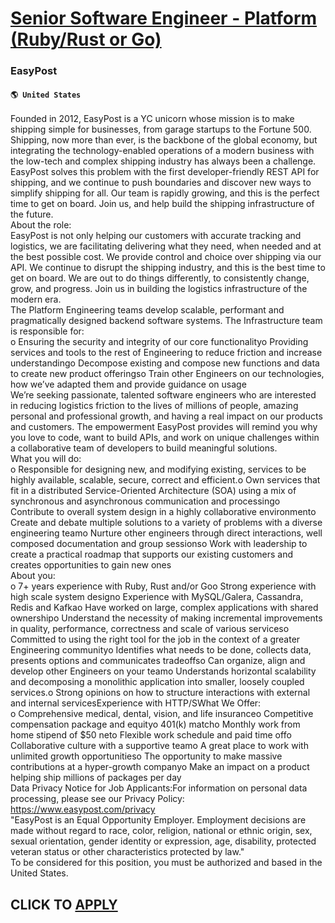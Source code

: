 # [Senior Software Engineer - Platform (Ruby/Rust or Go)](https://www.remotewlb.com/apply/senior-software-engineer-platform-ruby-rust-or-go-74519)  
### EasyPost  
#### `🌎 United States`  
Founded in 2012, EasyPost is a YC unicorn whose mission is to make shipping simple for businesses, from garage startups to the Fortune 500. Shipping, now more than ever, is the backbone of the global economy, but integrating the technology-enabled operations of a modern business with the low-tech and complex shipping industry has always been a challenge. EasyPost solves this problem with the first developer-friendly REST API for shipping, and we continue to push boundaries and discover new ways to simplify shipping for all. Our team is rapidly growing, and this is the perfect time to get on board. Join us, and help build the shipping infrastructure of the future.  
About the role:  
EasyPost is not only helping our customers with accurate tracking and logistics, we are facilitating delivering what they need, when needed and at the best possible cost. We provide control and choice over shipping via our API. We continue to disrupt the shipping industry, and this is the best time to get on board. We are out to do things differently, to consistently change, grow, and progress. Join us in building the logistics infrastructure of the modern era.  
The Platform Engineering teams develop scalable, performant and pragmatically designed backend software systems. The Infrastructure team is responsible for:  
o Ensuring the security and integrity of our core functionalityo Providing services and tools to the rest of Engineering to reduce friction and increase understandingo Decompose existing and compose new functions and data to create new product offeringso Train other Engineers on our technologies, how we’ve adapted them and provide guidance on usage  
We’re seeking passionate, talented software engineers who are interested in reducing logistics friction to the lives of millions of people, amazing personal and professional growth, and having a real impact on our products and customers. The empowerment EasyPost provides will remind you why you love to code, want to build APIs, and work on unique challenges within a collaborative team of developers to build meaningful solutions.  
What you will do:  
o Responsible for designing new, and modifying existing, services to be highly available, scalable, secure, correct and efficient.o Own services that fit in a distributed Service-Oriented Architecture (SOA) using a mix of synchronous and asynchronous communication and processingo Contribute to overall system design in a highly collaborative environmento Create and debate multiple solutions to a variety of problems with a diverse engineering teamo Nurture other engineers through direct interactions, well composed documentation and group sessionso Work with leadership to create a practical roadmap that supports our existing customers and creates opportunities to gain new ones  
About you:  
o 7+ years experience with Ruby, Rust and/or Goo Strong experience with high scale system designo Experience with MySQL/Galera, Cassandra, Redis and Kafkao Have worked on large, complex applications with shared ownershipo Understand the necessity of making incremental improvements in quality, performance, correctness and scale of various serviceso Committed to using the right tool for the job in the context of a greater Engineering communityo Identifies what needs to be done, collects data, presents options and communicates tradeoffso Can organize, align and develop other Engineers on your teamo Understands horizontal scalability and decomposing a monolithic application into smaller, loosely coupled services.o Strong opinions on how to structure interactions with external and internal servicesExperience with HTTP/SWhat We Offer:  
o Comprehensive medical, dental, vision, and life insuranceo Competitive compensation package and equityo 401(k) matcho Monthly work from home stipend of $50 neto Flexible work schedule and paid time offo Collaborative culture with a supportive teamo A great place to work with unlimited growth opportunitieso The opportunity to make massive contributions at a hyper-growth companyo Make an impact on a product helping ship millions of packages per day  
Data Privacy Notice for Job Applicants:For information on personal data processing, please see our Privacy Policy: https://www.easypost.com/privacy  
"EasyPost is an Equal Opportunity Employer. Employment decisions are made without regard to race, color, religion, national or ethnic origin, sex, sexual orientation, gender identity or expression, age, disability, protected veteran status or other characteristics protected by law."  
To be considered for this position, you must be authorized and based in the United States.  
## CLICK TO [APPLY](https://www.remotewlb.com/apply/senior-software-engineer-platform-ruby-rust-or-go-74519)

